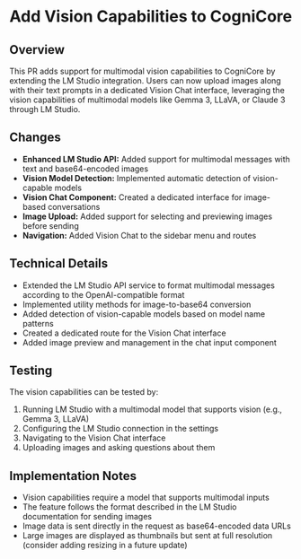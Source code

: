 # Add Vision Capabilities to CogniCore

## Overview
This PR adds support for multimodal vision capabilities to CogniCore by extending the LM Studio integration. Users can now upload images along with their text prompts in a dedicated Vision Chat interface, leveraging the vision capabilities of multimodal models like Gemma 3, LLaVA, or Claude 3 through LM Studio.

## Changes
- **Enhanced LM Studio API:** Added support for multimodal messages with text and base64-encoded images
- **Vision Model Detection:** Implemented automatic detection of vision-capable models
- **Vision Chat Component:** Created a dedicated interface for image-based conversations
- **Image Upload:** Added support for selecting and previewing images before sending
- **Navigation:** Added Vision Chat to the sidebar menu and routes

## Technical Details
- Extended the LM Studio API service to format multimodal messages according to the OpenAI-compatible format
- Implemented utility methods for image-to-base64 conversion
- Added detection of vision-capable models based on model name patterns
- Created a dedicated route for the Vision Chat interface
- Added image preview and management in the chat input component

## Testing
The vision capabilities can be tested by:
1. Running LM Studio with a multimodal model that supports vision (e.g., Gemma 3, LLaVA)
2. Configuring the LM Studio connection in the settings
3. Navigating to the Vision Chat interface
4. Uploading images and asking questions about them

## Implementation Notes
- Vision capabilities require a model that supports multimodal inputs
- The feature follows the format described in the LM Studio documentation for sending images
- Image data is sent directly in the request as base64-encoded data URLs
- Large images are displayed as thumbnails but sent at full resolution (consider adding resizing in a future update)
